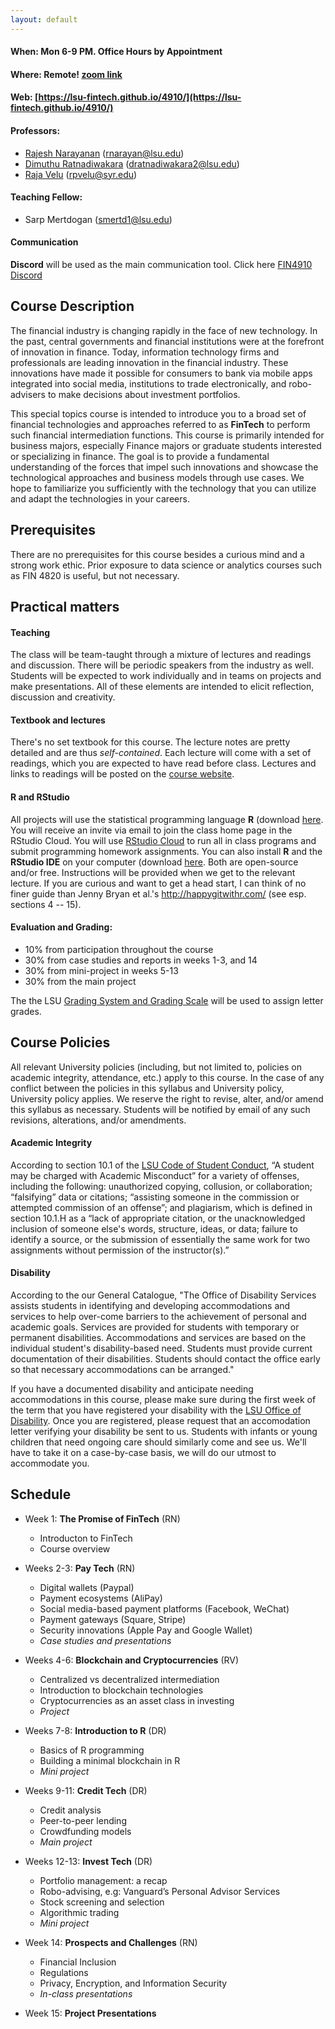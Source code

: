```yaml
---
layout: default
---
```


#### **When:** Mon 6-9 PM. Office Hours by Appointment
#### **Where:** Remote! [zoom link](https://lsu.zoom.us/j/97203794084?pwd=UjZjL3EzczA2T2ZzV2FqNUhZS01PUT09)
#### **Web:** [https://lsu-fintech.github.io/4910/](https://lsu-fintech.github.io/4910/)

#### **Professors:**

  - [Rajesh Narayanan](https://www.lsu.edu/business/finance/profile-viewer.php?un=rnarayan) (rnarayan@lsu.edu)
  - [Dimuthu Ratnadiwakara](https://sites.google.com/view/dimuthu-ratnadiwakara) (dratnadiwakara2@lsu.edu)
  - [Raja Velu](https://thecollege.syr.edu/people/affiliated-faculty/velu-raja/) (rpvelu@syr.edu)

#### **Teaching Fellow:** 
  - Sarp Mertdogan (smertd1@lsu.edu)


#### Communication
**Discord** will be used as the main communication tool. Click here [FIN4910 Discord](https://discord.gg/ezF2FBxm38) 

## Course Description

The financial industry is changing rapidly in the face of new technology.  In the past, central governments and financial institutions were at the forefront of innovation in finance. Today, information technology firms and professionals are leading innovation in the financial industry. These innovations have made it possible for consumers to bank via mobile apps integrated into social media, institutions to trade electronically, and robo-advisers to make decisions about investment portfolios.

This special topics course is intended to introduce you to a broad set of financial technologies and approaches referred to as **FinTech** to perform such financial intermediation functions. This course is primarily intended for business majors, especially Finance majors or graduate students interested or specializing in finance. The goal is to provide a fundamental understanding of the forces that impel such innovations and showcase the technological approaches and business models through use cases.  We hope to familiarize you sufficiently with the technology that you can utilize and adapt the technologies in your careers. 

 
<!-- The course will study:
  - How is financial innovation different than industrial innovation? How is financial innovation evolving? What are the light sides and dark sides of financial innovation?
  - Will traditional financial intermediaries be able to adapt? Or will upstart FinTechs disrupt them, re-imagining business models just as Amazon reshaped book-selling and Uber transformed taxi-rides?
  - What are the critical technology strategies and foundational technologies in FinTech?
  - What are the core and novel sources of FinTech data, how are they managed? How is data visualization evolving?
  - What are the primary FinTech data science methods and tools? How do they apply to real FinTech problems and questions today?
  - How is FinTech reconfiguring financial services business models? What are the key disruption points? What determines success in FinTech?
  - Where are the limits, risks, and broader policy and social implications of FinTech?
-->

## Prerequisites
There are no prerequisites for this course besides a curious mind and a strong work ethic.  Prior exposure to data science or analytics courses such as FIN 4820 is useful, but not necessary.  
  

## Practical matters

#### Teaching
The class will be team-taught through a mixture of lectures and readings and discussion. There will be periodic speakers from the industry as well.  Students will be expected to work individually and in teams on projects and make presentations. All of these elements are intended to elicit reflection, discussion and creativity.  

#### Textbook and lectures
There's no set textbook for this course. The lecture notes are pretty detailed and are thus *self-contained*. Each lecture will come with a set of readings, which you are expected to have read before class.  Lectures and links to readings will be posted on the [course website](https://lsu-fintech.github.io/4910/).

<!--
#### Github classroom
The class will be taught using [GitHub Classroom](//classroom.github.com/). You will receive an email invitation to the course repo with instructions in due time, but suffice it to say that this is how we'll submit assignments, provide feedback, receive grades, etc.
-->

#### R and RStudio

All projects will use the statistical programming language **R** (download [here](https://www.r-project.org/). You will receive an invite via email to join the class home page in the RStudio Cloud. You will use [RStudio Cloud](https://rstudio.cloud/) to run all in class programs and submit programming homework assignments. You can also install **R** and the **RStudio IDE** on your computer (download [here](https://www.rstudio.com/products/rstudio/download/preview/).  Both are open-source and/or free. Instructions will be provided when we get to the relevant lecture.  If you are curious and want to get a head start, I can think of no finer guide than Jenny Bryan et al.'s http://happygitwithr.com/ (see esp. sections 4 -- 15).

#### Evaluation and Grading:

*	10% from participation throughout the course
*	30% from case studies and reports in weeks 1-3, and 14
*	30% from mini-project in weeks 5-13
*	30% from the main project

The the LSU [Grading System and Grading Scale](https://catalog.lsu.edu/content.php?catoid=21&navoid=1932#Grading_Systems) will be used to assign letter grades.


## Course Policies

All relevant University policies (including, but not limited to, policies on academic integrity, attendance, etc.) apply to this course. In the case of any conflict between the policies in this syllabus and University policy, University policy applies. We reserve the right to revise, alter, and/or amend this syllabus as necessary. Students will be notified by email of any such revisions, alterations, and/or amendments.

#### Academic Integrity
According to section 10.1 of the [LSU Code of Student Conduct](https://www.lsu.edu/saa/students/codeofconduct.php), “A student may be charged with Academic Misconduct” for a variety of offenses, including the following: unauthorized copying, collusion, or collaboration; “falsifying” data or citations; “assisting someone in the commission or attempted commission of an offense”; and plagiarism, which is defined in section 10.1.H as a “lack of appropriate citation, or the unacknowledged inclusion of someone else's words, structure, ideas, or data; failure to identify a source, or the submission of essentially the same work for two assignments without permission of the instructor(s).”

#### Disability

According to the our General Catalogue, "The Office of Disability Services assists students in identifying and developing accommodations and services to help over-come barriers to the achievement of personal and academic goals. Services are provided for students with temporary or permanent disabilities. Accommodations and services are based on the individual student's disability-based need. Students must provide current documentation of their disabilities. Students should contact the office early so that necessary accommodations can be arranged."

If you have a documented disability and anticipate needing accommodations in this course, please make sure during the first week of the term that you have registered your disability with the [LSU Office of Disability](https://www.lsu.edu/disability/).  Once you are registered, please request that an accomodation letter verifying your disability be sent to us.  Students with infants or young children that need ongoing care should similarly come and see us. We'll have to take it on a case-by-case basis, we will do our utmost to accommodate you.



## Schedule

* Week 1: **The Promise of FinTech** (RN)
  + Introducton to FinTech 
  + Course overview
  
* Weeks 2-3: **Pay Tech** (RN)
  + Digital wallets (Paypal)
  + Payment ecosystems (AliPay)
  + Social media-based payment platforms (Facebook, WeChat)
  + Payment gateways (Square, Stripe)
  + Security innovations (Apple Pay and Google Wallet)
  + <i>Case studies and presentations</i>

* Weeks 4-6: **Blockchain and Cryptocurrencies** (RV)
  + Centralized vs decentralized intermediation
  + Introduction to blockchain technologies
  + Cryptocurrencies as an asset class in investing
  + <i>Project</i>

* Weeks 7-8: **Introduction to R** (DR)
  + Basics of R programming
  + Building a minimal blockchain in R
  + <i>Mini project</i>

* Weeks 9-11: **Credit Tech** (DR)
  + Credit analysis
  + Peer-to-peer lending
  + Crowdfunding models
  + <i>Main project</i>

* Weeks 12-13: **Invest Tech** (DR)
  + Portfolio management: a recap
  + Robo-advising, e.g: Vanguard’s Personal Advisor Services
  + Stock screening and selection
  + Algorithmic trading
  + <i>Mini project</i>

* Week 14: **Prospects and Challenges** (RN)
  + Financial Inclusion
  + Regulations
  + Privacy, Encryption, and Information Security
  + <i>In-class presentations</i>

* Week 15: **Project Presentations**
  
